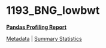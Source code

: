 # 1193_BNG_lowbwt

[**Pandas Profiling Report**](https://epistasislab.github.io/pmlb/profile/1193_BNG_lowbwt.html)

[Metadata](metadata.yaml) | [Summary Statistics](summary_stats.tsv)

